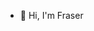 - 👋 Hi, I'm Fraser

<!---
fsneden/fsneden is a ✨ special ✨ repository because its `README.md` (this file) appears on your GitHub profile.
You can click the Preview link to take a look at your changes.
--->
